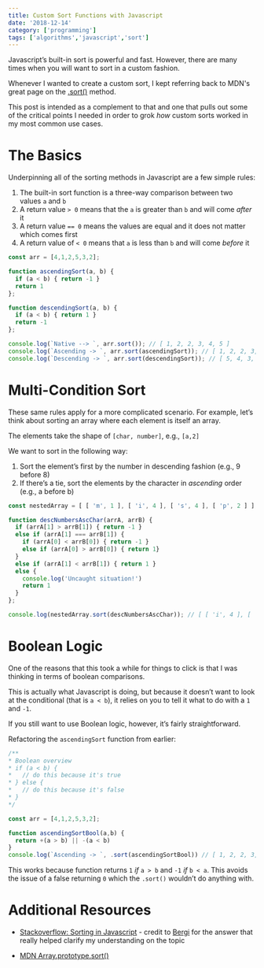 ```yaml
---
title: Custom Sort Functions with Javascript
date: '2018-12-14'
category: ['programming']
tags: ['algorithms','javascript','sort']
---
```

Javascript’s built-in sort is powerful and fast. However, there are many times when you will want to sort in a custom fashion.

Whenever I wanted to create a custom sort, I kept referring back to MDN's great page on the [.sort()](https://developer.mozilla.org/en-US/docs/Web/JavaScript/Reference/Global_Objects/Array/sort) method.

This post is intended as a complement to that and one that pulls out some of the critical points I needed in order to grok *how* custom sorts worked in my most common use cases. 

# The Basics
Underpinning all of the sorting methods in Javascript are a few simple rules:
1. The built-in sort function is a three-way comparison between two values `a` and `b` 
2. A return value `> 0` means that the `a` is greater than `b` and will come *after* it 
3. A return value `== 0` means the values are equal and it does not matter which comes first 
4. A return value of `< 0` means that `a` is less than `b` and will come *before* it

```javascript
const arr = [4,1,2,5,3,2];

function ascendingSort(a, b) {
  if (a < b) { return -1 }
  return 1
};

function descendingSort(a, b) {
  if (a < b) { return 1 }
  return -1
};

console.log(`Native --> `, arr.sort()); // [ 1, 2, 2, 3, 4, 5 ]
console.log(`Ascending -> `, arr.sort(ascendingSort)); // [ 1, 2, 2, 3, 4, 5 ]
console.log(`Descending -> `, arr.sort(descendingSort)); // [ 5, 4, 3, 2, 2, 1 ]
```

# Multi-Condition Sort
These same rules apply for a more complicated scenario. For example, let’s think about sorting an array where each element is itself an array.

The elements take the shape of `[char, number]`, e.g., `[a,2]`

We want to sort in the following way: 
1. Sort the element’s first by the number in descending fashion (e.g., 9 before 8)
2. If there’s a tie, sort the elements by the character in *ascending* order (e.g., a before b) 
  
```javascript
const nestedArray = [ [ 'm', 1 ], [ 'i', 4 ], [ 's', 4 ], [ 'p', 2 ] ];

function descNumbersAscChar(arrA, arrB) {
  if (arrA[1] > arrB[1]) { return -1 }
  else if (arrA[1] === arrB[1]) {
    if (arrA[0] < arrB[0]) { return -1 }
    else if (arrA[0] > arrB[0]) { return 1}
  }
  else if (arrA[1] < arrB[1]) { return 1 }
  else {
    console.log('Uncaught situation!')
    return 1
  }
};

console.log(nestedArray.sort(descNumbersAscChar)); // [ [ 'i', 4 ], [ 's', 4 ], [ 'p', 2 ], [ 'm', 1 ] ]
```

# Boolean Logic

One of the reasons that this took a while for things to click is that I was thinking in terms of boolean comparisons.

This is actually what Javascript is doing, but because it doesn’t want to look at the conditional (that is `a < b`), it relies on you to tell it what to do with a `1` and `-1`.

If you still want to use Boolean logic, however, it’s fairly straightforward.

Refactoring the `ascendingSort` function from earlier:

```javascript
/**
* Boolean overview
* if (a < b) {
*   // do this because it's true
* } else {
*   // do this because it's false
* }
*/

const arr = [4,1,2,5,3,2]; 

function ascendingSortBool(a,b) { 
  return +(a > b) || -(a < b)
}
console.log(`Ascending -> `, .sort(ascendingSortBool)) // [ 1, 2, 2, 3, 4, 5 ]
```
This works because function returns `1` _if_ `a > b` and `-1` _if_ `b < a`. This avoids the issue of a false returning `0` which the `.sort()` wouldn’t do anything with. 

# Additional Resources

  * [Stackoverflow: Sorting in Javascript](https://stackoverflow.com/questions/24080785/sorting-in-javascript-shouldnt-returning-a-boolean-be-enough-for-a-comparison/24080786#24080786) \- credit to [Bergi](https://stackoverflow.com/users/1048572/bergi) for the answer that really helped clarify my understanding on the topic
  
  * [MDN Array.prototype.sort()](https://developer.mozilla.org/en-US/docs/Web/JavaScript/Reference/Global_Objects/Array/sort)